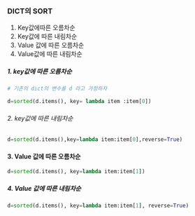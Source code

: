 ### DICT의 SORT

1. Key값에따른 오름차순
2. Key값에 따른 내림차순
3.  Value 값에 따른 오름차순
4.  Value값에 따른 내림차순



##### 1. key값에 따른 오름차순

```python
# 기존의 dict의 변수를 d 라고 가정하자

d=sorted(d.items(), key= lambda item :item[0])
```

###### 2. key값에 따른 내림차순

```python
d=sorted(d.items(),key=lambda item:item[0],reverse=True)
```

#### 3. Value 값에 따른 오름차순

```python
d=sorted(d.items(), key=lambda item:item[1])
```

##### 4. Value 값에 따른 내림차순

````python
d=sorted(d.items(), key=lambda item:item[1], reverse=True)
````

